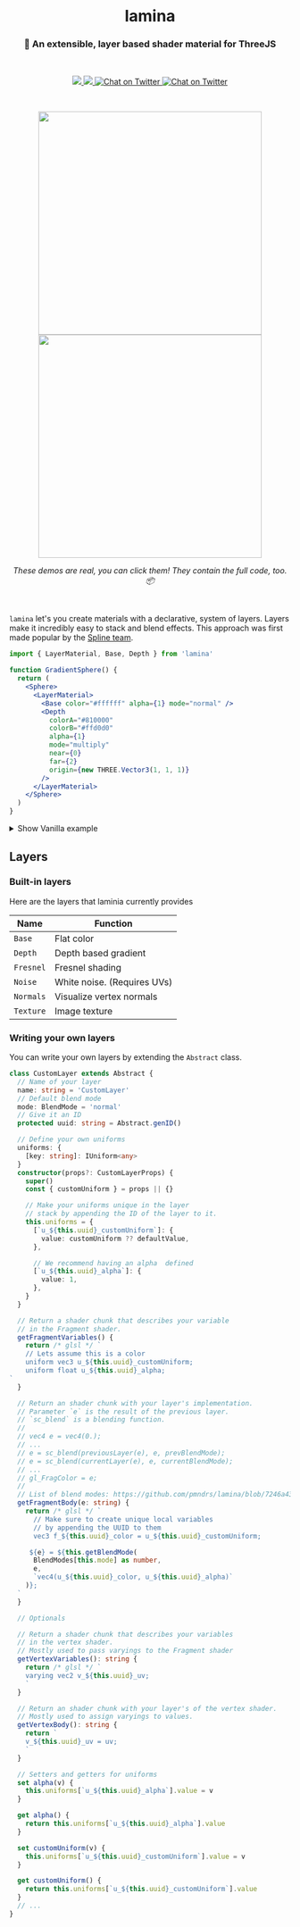 <br />

<h1 align="center">lamina</h1>
<h3 align="center">🍰 An extensible, layer based shader material for ThreeJS</h3>

<br>

<p align="center">
  <a href="https://www.npmjs.com/package/lamina" target="_blank">
    <img src="https://img.shields.io/npm/v/lamina.svg?style=flat&colorA=000000&colorB=000000" />
  </a>
  <a href="https://www.npmjs.com/package/lamina" target="_blank">
    <img src="https://img.shields.io/npm/dm/lamina.svg?style=flat&colorA=000000&colorB=000000" />
  </a>
  <a href="https://twitter.com/pmndrs" target="_blank">
    <img src="https://img.shields.io/twitter/follow/pmndrs?label=%40pmndrs&style=flat&colorA=000000&colorB=000000&logo=twitter&logoColor=000000" alt="Chat on Twitter">
  </a>
  <a href="https://discord.gg/ZZjjNvJ" target="_blank">
    <img src="https://img.shields.io/discord/740090768164651008?style=flat&colorA=000000&colorB=000000&label=discord&logo=discord&logoColor=000000" alt="Chat on Twitter">
  </a>
</p>

<br />

<p align="center">
  <a href="https://codesandbox.io/s/lamina-configurator-4tdfb" target="_blank"><img width="400" src="https://github.com/pmndrs/lamina/blob/main/assets/configurator.png?raw=true"  /></a>
  <a href="https://codesandbox.io/s/lamina-example-r3f-02x0c" target="_blank"><img width="400" src="https://github.com/pmndrs/lamina/blob/main/assets/lamina.png?raw=true"  /></a>
</p>
<p align="middle">
  <i>These demos are real, you can click them! They contain the full code, too. 📦</i>
</p>
<br />

`lamina` let's you create materials with a declarative, system of layers. Layers make it incredibly easy to stack and blend effects. This approach was first made popular by the [Spline team](https://spline.design/).

```jsx
import { LayerMaterial, Base, Depth } from 'lamina'

function GradientSphere() {
  return (
    <Sphere>
      <LayerMaterial>
        <Base color="#ffffff" alpha={1} mode="normal" />
        <Depth
          colorA="#810000"
          colorB="#ffd0d0"
          alpha={1}
          mode="multiply"
          near={0}
          far={2}
          origin={new THREE.Vector3(1, 1, 1)}
        />
      </LayerMaterial>
    </Sphere>
  )
}
```

<details>
  <summary>Show Vanilla example</summary>

Lamina can be used with vanilla Three.js. Each layer is just a class.

```js
import { LayerMaterial, Base, Depth } from 'lamina/vanilla'

const geometry = new THREE.SphereGeometry(1, 128, 64)
const material = new LayerMaterial({
  layers: [
    new Base({
      color: '#d9d9d9',
      alpha: 1,
      mode: 'normal',
    }),
    new Depth({
      colorA: '#002f4b',
      colorB: '#f2fdff',
      alpha: 1,
      mode: 'multiply',
      near: 0,
      far: 2,
      origin: new THREE.Vector3(1, 1, 1),
    }),
  ],
})

const mesh = new THREE.Mesh(geometry, material)
```

</details>

## Layers

### Built-in layers

Here are the layers that laminia currently provides

| Name      | Function             |
| --------- | -------------------- |
| `Base`    | Flat color           |
| `Depth`   | Depth based gradient |
| `Fresnel` | Fresnel shading      |
| `Noise`   | White noise. (Requires UVs)          |
| `Normals`   | Visualize vertex normals          |
| `Texture`   | Image texture          |

### Writing your own layers

You can write your own layers by extending the `Abstract` class.

```ts
class CustomLayer extends Abstract {
  // Name of your layer
  name: string = 'CustomLayer'
  // Default blend mode
  mode: BlendMode = 'normal'
  // Give it an ID
  protected uuid: string = Abstract.genID()

  // Define your own uniforms
  uniforms: {
    [key: string]: IUniform<any>
  }
  constructor(props?: CustomLayerProps) {
    super()
    const { customUniform } = props || {}

    // Make your uniforms unique in the layer
    // stack by appending the ID of the layer to it.
    this.uniforms = {
      [`u_${this.uuid}_customUniform`]: {
        value: customUniform ?? defaultValue,
      },

      // We recommend having an alpha  defined
      [`u_${this.uuid}_alpha`]: {
        value: 1,
      },
    }
  }

  // Return a shader chunk that describes your variable
  // in the Fragment shader.
  getFragmentVariables() {
    return /* glsl */ `    
    // Lets assume this is a color
    uniform vec3 u_${this.uuid}_customUniform;
    uniform float u_${this.uuid}_alpha;
`
  }

  // Return an shader chunk with your layer's implementation.
  // Parameter `e` is the result of the previous layer.
  // `sc_blend` is a blending function.
  //
  // vec4 e = vec4(0.);
  // ...
  // e = sc_blend(previousLayer(e), e, prevBlendMode);
  // e = sc_blend(currentLayer(e), e, currentBlendMode);
  // ...
  // gl_FragColor = e;
  //
  // List of blend modes: https://github.com/pmndrs/lamina/blob/7246a43d411dd2d4c069c134a843a3f0bf40623a/src/types.ts#L3
  getFragmentBody(e: string) {
    return /* glsl */ `    
      // Make sure to create unique local variables
      // by appending the UUID to them
      vec3 f_${this.uuid}_color = u_${this.uuid}_customUniform;

     ${e} = ${this.getBlendMode(
      BlendModes[this.mode] as number,
      e,
      `vec4(u_${this.uuid}_color, u_${this.uuid}_alpha)`
    )};
  `
  }

  // Optionals

  // Return a shader chunk that describes your variables
  // in the vertex shader.
  // Mostly used to pass varyings to the Fragment shader
  getVertexVariables(): string {
    return /* glsl */ `
    varying vec2 v_${this.uuid}_uv;
    `
  }

  // Return an shader chunk with your layer's of the vertex shader.
  // Mostly used to assign varyings to values.
  getVertexBody(): string {
    return `
    v_${this.uuid}_uv = uv;
    `
  }

  // Setters and getters for uniforms
  set alpha(v) {
    this.uniforms[`u_${this.uuid}_alpha`].value = v
  }

  get alpha() {
    return this.uniforms[`u_${this.uuid}_alpha`].value
  }

  set customUniform(v) {
    this.uniforms[`u_${this.uuid}_customUniform`].value = v
  }

  get customUniform() {
    return this.uniforms[`u_${this.uuid}_customUniform`].value
  }
  // ...
}
```

